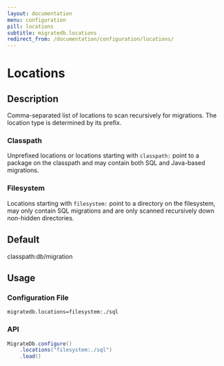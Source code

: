 ```yaml
---
layout: documentation
menu: configuration
pill: locations
subtitle: migratedb.locations
redirect_from: /documentation/configuration/locations/
---
```


# Locations

## Description

Comma-separated list of locations to scan recursively for migrations. The location type is determined by its prefix.

### Classpath

Unprefixed locations or locations starting with <code>classpath:</code> point to a package on the classpath and may
contain both SQL and Java-based migrations.

### Filesystem

Locations starting with <code>filesystem:</code> point to a directory on the filesystem, may only contain SQL migrations
and are only scanned recursively down non-hidden directories.

## Default

classpath:db/migration

## Usage

### Configuration File

```properties
migratedb.locations=filesystem:./sql
```

### API

```java
MigrateDb.configure()
    .locations("filesystem:./sql")
    .load()
```
